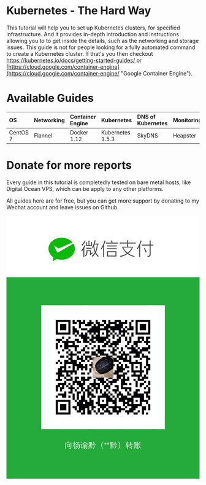# Kubernetes - The Hard Way

This tutorial will help you to set up Kubernetes clusters, for specified infrastructure. And it provides in-depth introduction and instructions allowing you to to get inside the details, such as the networking and storage issues. This guide is not for people looking for a fully automated command to create a Kubernetes cluster. If that's you then checkout [https://kubernetes.io/docs/getting-started-guides/ ](https://kubernetes.io/docs/getting-started-guides/ "Getting Started Guides")or [https://cloud.google.com/container-engine](https://cloud.google.com/container-engine/ "Google Container Engine").

# Available Guides

| OS | Networking | Container Engine | Kubernetes | DNS of Kubernetes | Monitoring | Guide |
| :--- | :--- | :--- | :--- | :--- | :--- | :--- |
| CentOS 7 | Flannel | Docker 1.12 | Kubernetes 1.5.3 | SkyDNS | Heapster | [guide\_01.md](/guide_01.md.md "Guide 01") |

# Donate for more reports

Every guide in this tutorial is completedly tested on bare metal hosts, like Digital Ocean VPS, which can be apply to any other platforms.

All guides here are for free, but you can get more support by donating to my Wechat account and leave issues on Github.

![](/assets/1449260029.jpg)

